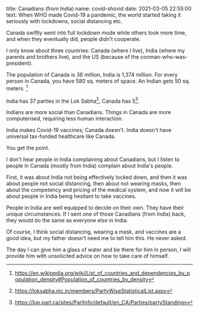 title: Canadians (from India)
name: covid-shovid
date: 2021-03-05 22:55:00
text:
When WHO made Covid-19 a pandemic, the world started taking it seriously with lockdowns, social distancing etc.

Canada swiftly went into full lockdown mode while others took more time, and when they eventually did, people didn't cooperate.

I only know about three countries: Canada (where I live), India (where my parents and brothers live), and the US (because of the conman-who-was-president).

The population of Canada is 38 million, India is 1,374 million. For every person in Canada, you have 580 sq. meters of space. An Indian gets 50 sq. meters. [^1]

India has 37 parties in the Lok Sabha[^2], Canada has 5[^3].

Indians are more social than Canadians. Things in Canada are more computerised, requiring less human interaction.

India makes Covid-19 vaccines; Canada doesn't. India doesn't have universal tax-funded healthcare like Canada.

You get the point.

I don't hear people in India complaining about Canadians, but I listen to people in Canada (mostly from India) complain about India's people.

First, it was about India not being effectively locked down, and then it was about people not social distancing, then about not wearing masks, then about the competency and pricing of the medical system, and now it will be about people in India being hesitant to take vaccines.

People in India are well equipped to decide on their own. They have their unique circumstances. If I sent one of those Canadians (from India) back, they would do the same as everyone else in India.

Of course, I think social distancing, wearing a mask, and vaccines are a good idea, but my father doesn't need me to tell him this. He never asked. 

The day I can give him a glass of water and be there for him in person, I will provide him with unsolicited advice on how to take care of himself.

[^1]: https://en.wikipedia.org/wiki/List_of_countries_and_dependencies_by_population_density#Population_of_countries_by_density

[^2]: https://loksabha.nic.in/members/PartyWiseStatisticalList.aspx

[^3]: https://lop.parl.ca/sites/ParlInfo/default/en_CA/Parties/partyStandings
